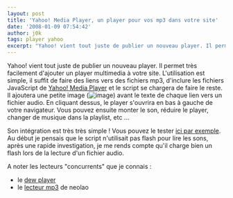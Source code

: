 ```yaml
---
layout: post
title: 'Yahoo! Media Player, un player pour vos mp3 dans votre site'
date: '2008-01-09 07:54:42'
author: j0k
tags: player yahoo
excerpt: "Yahoo! vient tout juste de publier un nouveau player. Il permet très facilement d'ajouter un player multimedia à votre site.     \nL'utilisation est simple, il suffit de faire des liens vers des fichiers mp3, d'inclure les fichiers JavaScript de [Yahoo! Media Player](http://developer.yahoo.com/mediaplayer/) et le script se chargera de faire le reste. Il      …"
---
```


Yahoo! vient tout juste de publier un nouveau player. Il permet très facilement d'ajouter un player multimedia à votre site.
L'utilisation est simple, il suffit de faire des liens vers des fichiers mp3, d'inclure les fichiers JavaScript de [Yahoo! Media Player](http://developer.yahoo.com/mediaplayer/) et le script se chargera de faire le reste. Il ajoutera une petite image (![image](http://developer.yahoo.com/mediaplayer/yahoo_media_player_files/play.gif)) avant le texte de chaque lien vers un fichier audio. En cliquant dessus, le player s'ouvrira en bas à gauche de votre navigateur. Vous pouvez ensuite monter le son, réduire le player, changer de musique dans la playlist, etc ...

Son intégration est très très simple ! Vous pouvez le tester [ici par exemple](http://ipluss.yo2.cn/music).   Au début je pensais que le script n'utilisait pas flash pour lire les sons, après une rapide investigation, je me rends compte qu'il charge bien un flash lors de la lecture d'un fichier audio.

A noter les lecteurs "concurrents" que je connais :

 * le [dew player](http://www.alsacreations.fr/mp3-dewplayer.html)
 * le [lecteur mp3](http://flash-mp3-player.net/) de neolao
